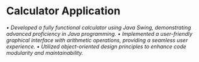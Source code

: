 # Calculator Application
*•	Developed a fully functional calculator using Java Swing, demonstrating advanced proficiency in Java programming.*
*•	Implemented a user-friendly graphical interface with arithmetic operations, providing a seamless user experience.*
*•	Utilized object-oriented design principles to enhance code modularity and maintainability.*
